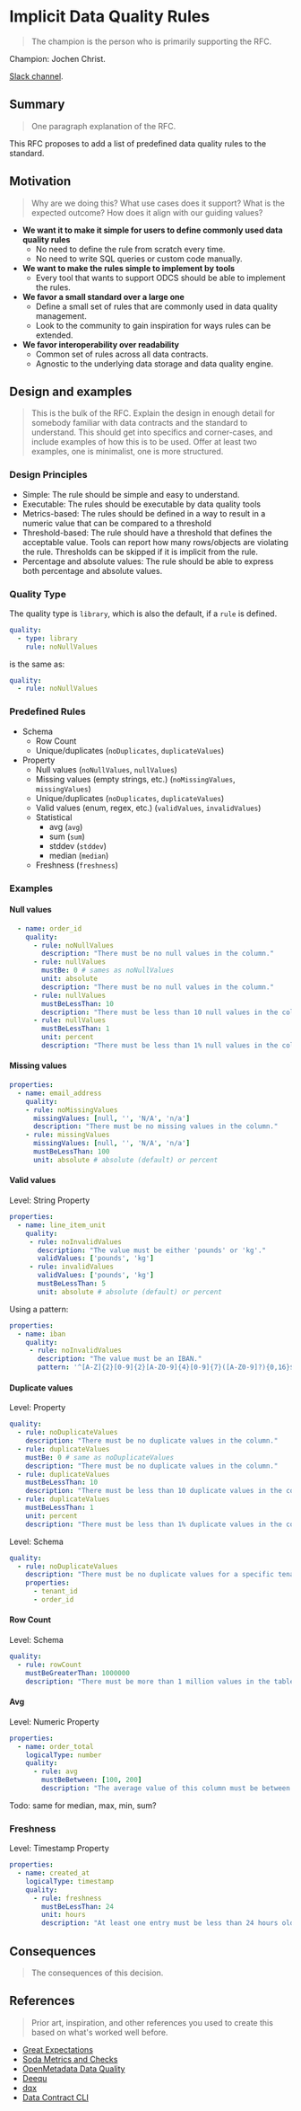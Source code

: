 # Implicit Data Quality Rules

> The champion is the person who is primarily supporting the RFC.

Champion: Jochen Christ.

[Slack channel](https://data-mesh-learning.slack.com/archives/C08C9G9PDA7).

## Summary

> One paragraph explanation of the RFC.

This RFC proposes to add a list of predefined data quality rules to the standard.

## Motivation

> Why are we doing this? What use cases does it support? What is the expected outcome?
> How does it align with our guiding values?

- **We want it to make it simple for users to define commonly used data quality rules**
  - No need to define the rule from scratch every time.
  - No need to write SQL queries or custom code manually.
- **We want to make the rules simple to implement by tools**
  - Every tool that wants to support ODCS should be able to implement the rules.
- **We favor a small standard over a large one**
  - Define a small set of rules that are commonly used in data quality management.
  - Look to the community to gain inspiration for ways rules can be extended.
- **We favor interoperability over readability**
  - Common set of rules across all data contracts.
  - Agnostic to the underlying data storage and data quality engine.

## Design and examples

> This is the bulk of the RFC.
> Explain the design in enough detail for somebody familiar with data contracts and the standard to understand. This should get into specifics and corner-cases, and include examples of how this is to be used.
> Offer at least two examples, one is minimalist, one is more structured.

### Design Principles

- Simple: The rule should be simple and easy to understand.
- Executable: The rules should be executable by data quality tools
- Metrics-based: The rules should be defined in a way to result in a numeric value that can be compared to a threshold
- Threshold-based: The rule should have a threshold that defines the acceptable value. Tools can report how many rows/objects are violating the rule. Thresholds can be skipped if it is implicit from the rule.
- Percentage and absolute values: The rule should be able to express both percentage and absolute values.


### Quality Type

The quality type is `library`, which is also the default, if a `rule` is defined.

```yaml
quality:
  - type: library
    rule: noNullValues
```

is the same as:

```yaml
quality:
  - rule: noNullValues
```

### Predefined Rules

- Schema
  - Row Count
  - Unique/duplicates (`noDuplicates`, `duplicateValues`)
- Property
  - Null values (`noNullValues`, `nullValues`)
  - Missing values (empty strings, etc.) (`noMissingValues`, `missingValues`)
  - Unique/duplicates (`noDuplicates`, `duplicateValues`)
  - Valid values (enum, regex, etc.) (`validValues`, `invalidValues`)
  - Statistical
    - avg (`avg`)
    - sum (`sum`)
    - stddev (`stddev`)
    - median (`median`)
  - Freshness (`freshness`)


### Examples

#### Null values

```yaml
  - name: order_id
    quality:
      - rule: noNullValues
        description: "There must be no null values in the column."
      - rule: nullValues 
        mustBe: 0 # sames as noNullValues
        unit: absolute
        description: "There must be no null values in the column."
      - rule: nullValues
        mustBeLessThan: 10
        description: "There must be less than 10 null values in the column."
      - rule: nullValues
        mustBeLessThan: 1
        unit: percent
        description: "There must be less than 1% null values in the column."
```

#### Missing values

```yaml
properties:
  - name: email_address
    quality:
    - rule: noMissingValues
      missingValues: [null, '', 'N/A', 'n/a'] 
      description: "There must be no missing values in the column."
    - rule: missingValues
      missingValues: [null, '', 'N/A', 'n/a']
      mustBeLessThan: 100
      unit: absolute # absolute (default) or percent
```


#### Valid values

Level: String Property

```yaml
properties:
  - name: line_item_unit
    quality:
     - rule: noInvalidValues
       description: "The value must be either 'pounds' or 'kg'."
       validValues: ['pounds', 'kg']
     - rule: invalidValues
       validValues: ['pounds', 'kg']
       mustBeLessThan: 5
       unit: absolute # absolute (default) or percent
```

Using a pattern:

```yaml
properties:
  - name: iban
    quality:
     - rule: noInvalidValues
       description: "The value must be an IBAN."
       pattern: '^[A-Z]{2}[0-9]{2}[A-Z0-9]{4}[0-9]{7}([A-Z0-9]?){0,16}$'
```



#### Duplicate values

Level: Property

```yaml
quality:
  - rule: noDuplicateValues
    description: "There must be no duplicate values in the column."
  - rule: duplicateValues 
    mustBe: 0 # same as noDuplicateValues
    description: "There must be no duplicate values in the column."
  - rule: duplicateValues
    mustBeLessThan: 10
    description: "There must be less than 10 duplicate values in the column."
  - rule: duplicateValues
    mustBeLessThan: 1
    unit: percent
    description: "There must be less than 1% duplicate values in the column."
```


Level: Schema

```yaml
quality:
  - rule: noDuplicateValues
    description: "There must be no duplicate values for a specific tenant."
    properties:
      - tenant_id
      - order_id
```


#### Row Count

Level: Schema

```yaml
quality:
  - rule: rowCount
    mustBeGreaterThan: 1000000
    description: "There must be more than 1 million values in the table."
```

#### Avg

Level: Numeric Property

```yaml
properties:
  - name: order_total
    logicalType: number
    quality:
      - rule: avg
        mustBeBetween: [100, 200]
        description: "The average value of this column must be between 100 and 200."
```

Todo: same for median, max, min, sum?

### Freshness

Level: Timestamp Property

```yaml
properties:
  - name: created_at
    logicalType: timestamp
    quality:
      - rule: freshness
        mustBeLessThan: 24
        unit: hours
        description: "At least one entry must be less than 24 hours old."
```

## Consequences

> The consequences of this decision.

## References

> Prior art, inspiration, and other references you used to create this based on what's worked well before.

- [Great Expectations](https://greatexpectations.io/expectations/)
- [Soda Metrics and Checks](https://docs.soda.io/soda-cl/metrics-and-checks.html#list-of-sodacl-metrics-and-checks)
- [OpenMetadata Data Quality](https://docs.open-metadata.org/latest/how-to-guides/data-quality-observability/quality/tests-yaml)
- [Deequ](https://github.com/awslabs/deequ)
- [dqx](https://databrickslabs.github.io/dqx/docs/reference/quality_rules/)
- [Data Contract CLI](https://github.com/datacontract/datacontract-specification/blob/main/datacontract.schema.json#L1797)

